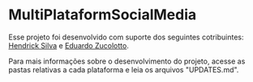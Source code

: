 # MultiPlataformSocialMedia
Esse projeto foi desenvolvido com suporte dos seguintes cotribuintes: <a href=https://github.com/HendrickReis>Hendrick Silva</a> e <a href=https://github.com/DuduZuc>Eduardo Zucolotto</a>.

Para mais informações sobre o desenvolvimento do projeto, acesse as pastas relativas a cada plataforma e leia os arquivos "UPDATES.md".
